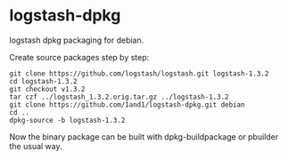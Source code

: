 logstash-dpkg
=============

logstash dpkg packaging for debian.

Create source packages step by step:

```
git clone https://github.com/logstash/logstash.git logstash-1.3.2
cd logstash-1.3.2
git checkout v1.3.2
tar czf ../logstash_1.3.2.orig.tar.gz ../logstash-1.3.2
git clone https://github.com/1and1/logstash-dpkg.git debian
cd ..
dpkg-source -b logstash-1.3.2
```

Now the binary package can be built with dpkg-buildpackage or pbuilder the usual way.
